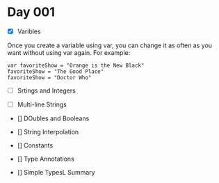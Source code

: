 # Day 001

- [x] Varibles

Once you create a variable using var, you can change it as often as you want without using var again. For example:
```
var favoriteShow = "Orange is the New Black"
favoriteShow = "The Good Place"
favoriteShow = "Doctor Who"
```

- [ ] Srtings and Integers


- [ ] Multi-line Strings



- [] DOubles and Booleans


- [] String Interpolation


- [] Constants


- [] Type Annotations


- [] Simple TypesL Summary



